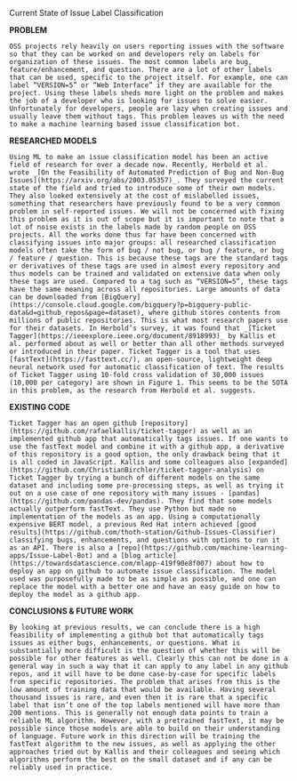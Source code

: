 Current State of Issue Label Classification

**PROBLEM**

    OSS projects rely heavily on users reporting issues with the software so that they can be worked on and developers rely on labels for organization of these issues. The most common labels are bug, feature/enhancement, and question. There are a lot of other labels that can be used, specific to the project itself. For example, one can label “VERSION=5” or “Web Interface” if they are available for the project. Using these labels sheds more light on the problem and makes the job of a developer who is looking for issues to solve easier. Unfortunately for developers, people are lazy when creating issues and usually leave them without tags. This problem leaves us with the need to make a machine learning based issue classification bot.

**RESEARCHED MODELS**

    Using ML to make an issue classification model has been an active field of research for over a decade now. Recently, Herbold et al. wrote _[On the Feasibility of Automated Prediction of Bug and Non-Bug Issues](https://arxiv.org/abs/2003.05357)_. They surveyed the current state of the field and tried to introduce some of their own models. They also looked extensively at the cost of mislabelled issues, something that researchers have previously found to be a very common problem in self-reported issues. We will not be concerned with fixing this problem as it is out of scope but it is important to note that a lot of noise exists in the labels made by random people on OSS projects. All the works done thus far have been concerned with classifying issues into major groups: all researched classification models often take the form of bug / not bug, or bug / feature, or bug / feature / question. This is because these tags are the standard tags or derivatives of these tags are used in almost every repository and thus models can be trained and validated on extensive data when only these tags are used. Compared to a tag such as “VERSION=5”, these tags have the same meaning across all repositories. Large amounts of data can be downloaded from [BigQuery](https://console.cloud.google.com/bigquery?p=bigquery-public-data&d=github_repos&page=dataset), where github stores contents from millions of public repositories. This is what most research papers use for their datasets. In Herbold’s survey, it was found that _[Ticket Tagger](https://ieeexplore.ieee.org/document/8918993)_ by Kallis et al. performed about as well or better than all other methods surveyed or introduced in their paper. Ticket Tagger is a tool that uses [fastText](https://fasttext.cc/), an open-source, lightweight deep neural network used for automatic classification of text. The results of Ticket Tagger using 10-fold cross validation of 30,000 issues (10,000 per category) are shown in Figure 1. This seems to be the SOTA in this problem, as the research from Herbold et al. suggests.

**EXISTING CODE**

    Ticket Tagger has an open github [repository](https://github.com/rafaelkallis/ticket-tagger) as well as an implemented github app that automatically tags issues. If one wants to use the fastText model and combine it with a github app, a derivative of this repository is a good option, the only drawback being that it is all coded in JavaScript. Kallis and some colleagues also [expanded](https://github.com/ChristianBirchler/ticket-tagger-analysis) on Ticket Tagger by trying a bunch of different models on the same dataset and including some pre-processing steps, as well as trying it out on a use case of one repository with many issues - [pandas](https://github.com/pandas-dev/pandas). They find that some models actually outperform fastText. They use Python but made no implementation of the models as an app. Using a computationally expensive BERT model, a previous Red Hat intern achieved [good results](https://github.com/thoth-station/Github-Issues-Classifier) classifying bugs, enhancements, and questions with options to run it as an API. There is also a [repo](https://github.com/machine-learning-apps/Issue-Label-Bot) and a [blog article](https://towardsdatascience.com/mlapp-419f90e8f007) about how to deploy an app on github to automate issue classification. The model used was purposefully made to be as simple as possible, and one can replace the model with a better one and have an easy guide on how to deploy the model as a github app.

**CONCLUSIONS & FUTURE WORK**

    By looking at previous results, we can conclude there is a high feasibility of implementing a github bot that automatically tags issues as either bugs, enhancements, or questions. What is substantially more difficult is the question of whether this will be possible for other features as well. Clearly this can not be done in a general way in such a way that it can apply to any label in any github repos, and it will have to be done case-by-case for specific labels from specific repositories. The problem that arises from this is the low amount of training data that would be available. Having several thousand issues is rare, and even then it is rare that a specific label that isn’t one of the top labels mentioned will have more than 200 mentions. This is generally not enough data points to train a reliable ML algorithm. However, with a pretrained fastText, it may be possible since those models are able to build on their understanding of language. Future work in this direction will be training the fastText algorithm to the new issues, as well as applying the other approaches tried out by Kallis and their colleagues and seeing which algorithms perform the best on the small dataset and if any can be reliably used in practice.

